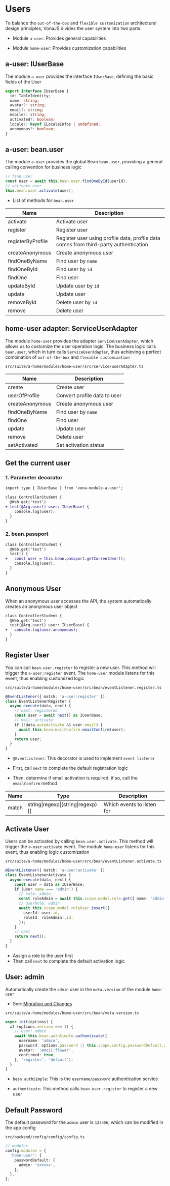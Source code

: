 # Users

To balance the `out-of-the-box` and `flexible customization` architectural design principles, VonaJS divides the user system into two parts:

- Module `a-user`: Provides general capabilities

- Module `home-user`: Provides customization capabilities

## a-user: IUserBase

The module `a-user` provides the interface `IUserBase`, defining the basic fields of the User

``` typescript
export interface IUserBase {
  id: TableIdentity;
  name: string;
  avatar?: string;
  email?: string;
  mobile?: string;
  activated?: boolean;
  locale?: keyof ILocaleInfos | undefined;
  anonymous?: boolean;
}
```

## a-user: bean.user

The module `a-user` provides the global Bean `bean.user`, providing a general calling convention for business logic

``` typescript
// find user
const user = await this.bean.user.findOneById(userId);
// activate user
this.bean.user.activate(user);
```

* List of methods for `bean.user`

|Name|Description|
|--|--|
|activate|Activate user|
|register|Register user|
|registerByProfile|Register user using profile data, profile data comes from third-party authentication|
|createAnonymous|Create anonymous user|
|findOneByName|Find user by `name`|
|findOneById|Find user by `id`|
|findOne|Find user|
|updateById|Update user by `id`|
|update|Update user|
|removeById|Delete user by `id`|
|remove|Delete user|

## home-user adapter: ServiceUserAdapter

The module `home-user` provides the adapter `ServiceUserAdapter`, which allows us to customize the user operation logic. The business logic calls `bean.user`, which in turn calls `ServiceUserAdapter`, thus achieving a perfect combination of `out-of-the-box` and `flexible customization`

`src/suite/a-home/modules/home-user/src/service/userAdapter.ts`

|Name|Description|
|--|--|
|create|Create user|
|userOfProfile|Convert profile data to user|
|createAnonymous|Create anonymous user|
|findOneByName|Find user by `name`|
|findOne|Find user|
|update|Update user|
|remove|Delete user|
|setActivated|Set activation status|

## Get the current user

### 1. Parameter decorator

``` diff
import type { IUserBase } from 'vona-module-a-user';

class ControllerStudent {
  @Web.get('test')
+ test(@Arg.user() user: IUserBase) {
    console.log(user);
  }
}  
```

### 2. bean.passport

``` diff
class ControllerStudent {
  @Web.get('test')
  test() {
+   const user = this.bean.passport.getCurrentUser();
    console.log(user);
  }
}  
```

## Anonymous User

When an anonymous user accesses the API, the system automatically creates an anonymous user object

``` diff
class ControllerStudent {
  @Web.get('test')
  test(@Arg.user() user: IUserBase) {
+   console.log(user.anonymous);
  }
}  
```

## Register User

You can call `bean.user.register` to register a new user. This method will trigger the `a-user:register` event. The `home-user` module listens for this event, thus enabling customized logic

`src/suite/a-home/modules/home-user/src/bean/eventListener.register.ts`

``` typescript
@EventListener({ match: 'a-user:register' })
class EventListenerRegister {
  async execute(data, next) {
    // next: registered
    const user = await next() as IUserBase;
    // mail: activate
    if (!data.autoActivate && user.email) {
      await this.bean.mailConfirm.emailConfirm(user);
    }
    return user;
  }
}
```

- `@EventListener`: This decorator is used to implement `event listener`

- First, call `next` to complete the default registration logic

- Then, determine if email activation is required; if so, call the `emailConfirm` method

|Name|Type|Description|
|--|--|--|
|match|string\|regexp\|(string\|regexp)[]|Which events to listen for|

## Activate User

Users can be activated by calling `bean.user.activate`. This method will trigger the `a-user:activate` event. The module `home-user` listens for this event, thus enabling logic customization

`src/suite/a-home/modules/home-user/src/bean/eventListener.activate.ts`

``` typescript
@EventListener({ match: 'a-user:activate' })
class EventListenerActivate {
  async execute(data, next) {
    const user = data as IUserBase;
    if (user.name === 'admin') {
      // role: admin
      const roleAdmin = await this.scope.model.role.get({ name: 'admin' });
      // userRole: admin
      await this.scope.model.roleUser.insert({
        userId: user.id,
        roleId: roleAdmin!.id,
      });
    }
    // next
    return next();
  }
}
```

- Assign a role to the user first
- Then call `next` to complete the default activation logic

## User: admin

Automatically create the `admin` user in the `meta.version` of the module `home-user`

- See: [Migration and Changes](../../essentials/api/version.md)

`src/suite/a-home/modules/home-user/src/bean/meta.version.ts`

``` typescript
async init(options) {
  if (options.version === 1) {
    // user: admin
    await this.bean.authSimple.authenticate({
      username: 'admin',
      password: options.password || this.scope.config.passwordDefault.admin,
      avatar: ':emoji:flower',
      confirmed: true,
    }, 'register', 'default');
  }
}
```

- `bean.authSimple`: This is the `username/password` authentication service

- `authenticate`: This method calls `bean.user.register` to register a new user

## Default Password

The default password for the `admin` user is `123456`, which can be modified in the app config

`src/backend/config/config/config.ts`

``` typescript
// modules
config.modules = {
  'home-user': {
    passwordDefault: {
      admin: 'xxxxxx',
    },
  },
};
```
